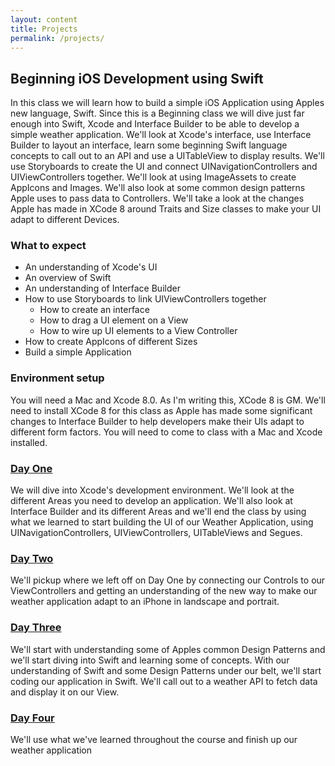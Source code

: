 ```yaml
---
layout: content
title: Projects
permalink: /projects/
---
```

## Beginning iOS Development using Swift

In this class we will learn how to build a simple iOS Application using Apples new language, Swift. Since this is a
Beginning class we will dive just far enough into Swift, Xcode and Interface Builder to be able to develop a simple weather application.
We'll look at Xcode's interface, use Interface Builder to layout an interface, learn some beginning Swift language concepts to call out to an API and use a UITableView to display
results. We'll use Storyboards to create the UI and connect UINavigationControllers and UIViewControllers together. We'll look at using ImageAssets to create AppIcons and Images. We'll also look at some common design patterns Apple uses to 
pass data to Controllers. We'll take a look at the changes Apple has made in XCode 8 around Traits and Size classes to make your UI adapt to different Devices.

### What to expect

- An understanding of Xcode's UI
- An overview of Swift
- An understanding of Interface Builder
- How to use Storyboards to link UIViewControllers together
    - How to create an interface
    - How to drag a UI element on a View
    - How to wire up UI elements to a View Controller
- How to create AppIcons of different Sizes
- Build a simple Application


### Environment setup
You will need a Mac and Xcode 8.0. As I'm writing this, XCode 8 is GM. We'll need to install XCode 8 for this class as Apple has made some significant changes to Interface Builder to help developers make their UIs adapt to different form factors.
You will need to come to class with a Mac and Xcode installed.

### [Day One](http://www.tonymerante/DayOne) 
We will dive into Xcode's development environment. We'll look at the different Areas you need to develop an application. We'll also look at Interface Builder and its different Areas and
we'll end the class by using what we learned to start building the UI of our Weather Application, using UINavigationControllers, UIViewControllers, UITableViews and Segues.

### [Day Two](http://www.tonymerante/DayTwo) 
We'll pickup where we left off on Day One by connecting our Controls to our ViewControllers and getting an understanding of the new way to make our weather application adapt to an iPhone in landscape and portrait.


### [Day Three](http://www.tonymerante/DayThree) 
We'll start with understanding some of Apples common Design Patterns and we'll start diving into Swift and learning some of concepts. 
With our understanding of Swift and some Design Patterns under our belt, we'll start coding our application in Swift. We'll call out to a weather API to fetch data and display it on our View.

### [Day Four](http://www.tonymerante/DayFour) 
We'll use what we've learned throughout the course and finish up our weather application

